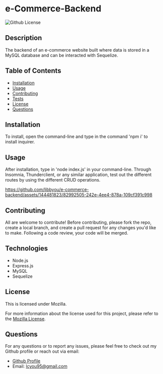 # e-Commerce-Backend

  ![Github License](https://img.shields.io/badge/License-Mozilla-yellow.svg)

  ## Description

  The backend of an e-commerce website built where data is stored in a MySQL database and can be interacted with Sequelize.

  ## Table of Contents

  - [Installation](#installation)
  - [Usage](#usage)
  - [Contributing](#contributing)
  - [Tests](#tests)
  - [License](#license)
  - [Questions](#questions)

  ## Installation

  To install, open the command-line and type in the command 'npm i' to install inquirer.

  ## Usage

  After installation, type in 'node index.js' in your command-line. Through Insomnia, Thunderclient, or any similar application, test out the different routes by using the different CRUD operations.

  

https://github.com/libbyou/e-commerce-backend/assets/144481823/82992505-242e-4ee4-878a-109cf391c998



  ## Contributing

  All are welcome to contribute! Before contributing, please fork the repo, create a local branch, and create a pull request for any changes you'd like to make. Following a code review, your code will be merged.

  ## Technologies

  - Node.js
  - Express.js
  - MySQL
  - Sequelize
  
  ## License
  
  This is licensed under Mozilla.

  For more information about the license used for this project, please refer to the
  [Mozilla License](https://choosealicense.com/licenses/mozilla/).


  ## Questions

  For any questions or to report any issues, please feel free to check out my Github profile or reach out via email:
  - [Github Profile](https://github.com/libbyou)
  - Email: <lcyou95@gmail.com>
